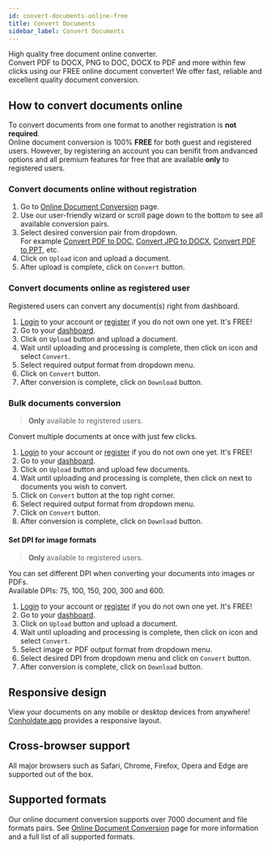 ```yaml
---
id: convert-documents-online-free
title: Convert Documents
sidebar_label: Convert Documents
---
```


High quality free document online converter.  
Convert PDF to DOCX, PNG to DOC, DOCX to PDF and more within few clicks using our FREE online document converter!
We offer fast, reliable and excellent quality document conversion.

## How to convert documents online
To convert documents from one format to another registration is **not required**.  
Online document conversion is 100% **FREE** for both guest and registered users. However, by registering an account you can benifit from andvanced options and all premium features for free that are available **only** to registered users.

### Convert documents online without registration
1. Go to [Online Document Conversion](https://features.conholdate.app/conversion) page.
1. Use our user-friendly wizard or scroll page down to the bottom to see all available conversion pairs.
1. Select desired conversion pair from dropdown.  
For example [Convert PDF to DOC](https://features.conholdate.app/conversion/pdf-to-doc), [Convert JPG to DOCX](https://features.conholdate.app/conversion/jpg-to-docx), [Convert PDF to PPT](https://features.conholdate.app/conversion/pdf-to-ppt), etc.
1. Click on `Upload` icon and upload a document.
1. After upload is complete, click on `Convert` button.

### Convert documents online as registered user
Registered users can convert any document(s) right from dashboard.
1. [Login](https://conholdate.app/signin) to your account or [register](https://conholdate.app/signin) if you do not own one yet. It's FREE!
1. Go to your [dashboard](https://dashboard.conholdate.app).
1. Click on `Upload` button and upload a document.
1. Wait until uploading and processing is complete, then click on <i class="fas fa-ellipsis-v"></i> icon and select `Convert`.
1. Select required output format from dropdown menu.
1. Click on `Convert` button.
1. After conversion is complete, click on `Download` button.

### Bulk documents conversion
> **Only** available to registered users.

Convert multiple documents at once with just few clicks.
1. [Login](https://conholdate.app/signin) to your account or [register](https://conholdate.app/signin) if you do not own one yet. It's FREE!
1. Go to your [dashboard](https://dashboard.conholdate.app).
1. Click on `Upload` button and upload few documents.
1. Wait until uploading and processing is complete, then click on <i class="far fa-square"></i> next to documents you wish to convert.
1. Click on `Convert` button at the top right corner.
1. Select required output format from dropdown menu.
1. Click on `Convert` button.
1. After conversion is complete, click on `Download` button.

#### Set DPI for image formats
> **Only** available to registered users.

You can set different DPI when converting your documents into images or PDFs.  
Available DPIs: 75, 100, 150, 200, 300 and 600.
1. [Login](https://conholdate.app/signin) to your account or [register](https://conholdate.app/signin) if you do not own one yet. It's FREE!
1. Go to your [dashboard](https://dashboard.conholdate.app).
1. Click on `Upload` button and upload a document.
1. Wait until uploading and processing is complete, then click on <i class="fas fa-ellipsis-v"></i> icon and select `Convert`.
1. Select image or PDF output format from dropdown menu.
1. Select desired DPI from dropdown menu and click on `Convert` button.
1. After conversion is complete, click on `Download` button.

## Responsive design
View your documents on any mobile or desktop devices from anywhere! [Conholdate.app](https://conholdte.app) provides a responsive layout.

## Cross-browser support
All major browsers such as Safari, Chrome, Firefox, Opera and Edge are supported out of the box.

## Supported formats
Our online document conversion supports over 7000 document and file formats pairs.
See [Online Document Conversion](https://features.conholdate.app/conversion) page for more information and a full list of all supported formats.